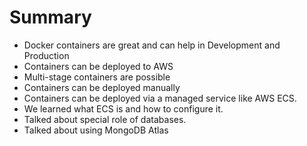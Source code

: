 # Summary

* Docker containers are great and can help in Development and Production
* Containers can be deployed to AWS
* Multi-stage containers are possible
* Containers can be deployed manually
* Containers can be deployed via a managed service like AWS ECS.
* We learned what ECS is and how to configure it.
* Talked about special role of databases.
* Talked about using MongoDB Atlas
